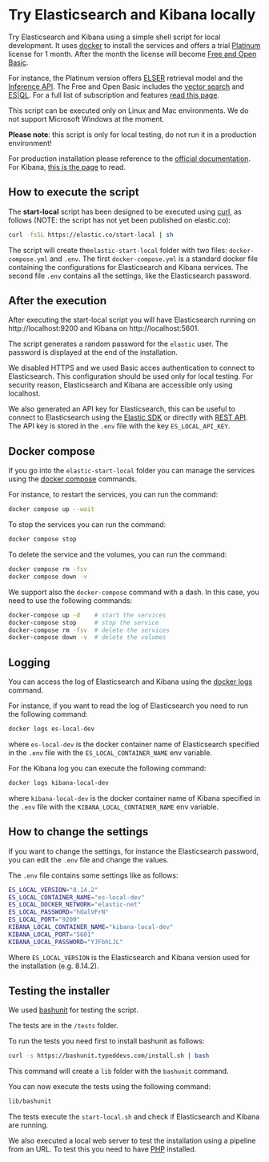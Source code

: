 # Try Elasticsearch and Kibana locally

Try Elasticsearch and Kibana using a simple shell script for local
development. It uses [docker](https://www.docker.com/) to install
the services and offers a trial [Platinum](https://www.elastic.co/subscriptions)
license for 1 month. After the month the license will become
[Free and Open Basic](https://www.elastic.co/subscriptions).

For instance, the Platinum version offers [ELSER](https://www.elastic.co/guide/en/machine-learning/current/ml-nlp-elser.html) retrieval model and the [Inference API](https://www.elastic.co/guide/en/elasticsearch/reference/current/inference-apis.html).
The Free and Open Basic includes the [vector search](https://www.elastic.co/what-is/vector-search) 
and [ES|QL](https://www.elastic.co/guide/en/elasticsearch/reference/current/esql.html).
For a full list of subscription and features [read this page](https://www.elastic.co/subscriptions).

This script can be executed only on Linux and Mac environments.
We do not support Microsoft Windows at the moment.

**Please note**: this script is only for local testing, do not
run it in a production environment!

For production installation please reference to the [official documentation](https://www.elastic.co/downloads/elasticsearch).
For Kibana, [this is the page](https://www.elastic.co/downloads/kibana) to read.

## How to execute the script

The **start-local** script has been designed to be executed using [curl](https://curl.se/),
as follows (NOTE: the script has not yet been published on elastic.co):

```bash
curl -fsSL https://elastic.co/start-local | sh
```

The script will create the`elastic-start-local` folder with two files:
`docker-compose.yml` and `.env`. The first `docker-compose.yml` is a standard
docker file containing the configurations for Elasticsearch and Kibana services.
The second file `.env` contains all the settings, like the Elasticsearch password.

## After the execution

After executing the start-local script you will have Elasticsearch
running on http://localhost:9200 and Kibana on http://localhost:5601.

The script generates a random password for the `elastic` user. The password
is displayed at the end of the installation.

We disabled HTTPS and we used Basic acces authentication to connect to Elasticsearch.
This configuration should be used only for local testing.
For security reason, Elasticsearch and Kibana are accessible only using localhost.

We also generated an API key for Elasticsearch, this can be useful to connect
to Elasticsearch using the [Elastic SDK](https://www.elastic.co/guide/en/elasticsearch/client)
or directly with [REST API](https://www.elastic.co/guide/en/elasticsearch/reference/current/rest-apis.html). 
The API key is stored in the `.env` file with the key `ES_LOCAL_API_KEY`.

## Docker compose

If you go into the `elastic-start-local` folder you can manage the services
using the [docker compose](https://docs.docker.com/reference/cli/docker/compose/) commands.

For instance, to restart the services, you can run the command:

```bash
docker compose up --wait
```
To stop the services you can run the command:

```bash
docker compose stop
```

To delete the service and the volumes, you can run the command:

```bash
docker compose rm -fsv
docker compose down -v
```

We support also the `docker-compose` command with a dash. In this case,
you need to use the following commands:


```bash
docker-compose up -d    # start the services
docker-compose stop     # stop the service
docker-compose rm -fsv  # delete the services
docker-compose down -v  # delete the volumes
```

## Logging

You can access the log of Elasticsearch and Kibana using the [docker logs](https://docs.docker.com/reference/cli/docker/container/logs/) command.

For instance, if you want to read the log of Elasticsearch you need to
run the following command:

```bash
docker logs es-local-dev
```

where `es-local-dev` is the docker container name of Elasticsearch
specified in the `.env` file with the `ES_LOCAL_CONTAINER_NAME` env variable.

For the Kibana log you can execute the following command:

```bash
docker logs kibana-local-dev
```

where `kibana-local-dev` is the docker container name of Kibana
specified in the `.env` file with the `KIBANA_LOCAL_CONTAINER_NAME` env
variable.

## How to change the settings

If you want to change the settings, for instance the Elasticsearch password,
you can edit the `.env` file and change the values.

The `.env` file contains some settings like as follows:

```bash
ES_LOCAL_VERSION="8.14.2"
ES_LOCAL_CONTAINER_NAME="es-local-dev"
ES_LOCAL_DOCKER_NETWORK="elastic-net"
ES_LOCAL_PASSWORD="hOalVFrN"
ES_LOCAL_PORT="9200"
KIBANA_LOCAL_CONTAINER_NAME="kibana-local-dev"
KIBANA_LOCAL_PORT="5601"
KIBANA_LOCAL_PASSWORD="YJFbhLJL"
```

Where `ES_LOCAL_VERSION` is the Elasticsearch and Kibana version used
for the installation (e.g. 8.14.2).

## Testing the installer

We used [bashunit](https://bashunit.typeddevs.com/) for testing the
script.

The tests are in the `/tests` folder.

To run the tests you need first to install bashunit as follows:

```bash
curl -s https://bashunit.typeddevs.com/install.sh | bash
```

This command will create a `lib` folder with the `bashunit`
command. 

You can now execute the tests using the following command:

```bash
lib/bashunit
```

The tests execute the `start-local.sh` and check if Elasticsearch
and Kibana are running. 

We also executed a local web server to test the installation
using a pipeline from an URL. To test this you need to have [PHP](https://www.php.net/)
installed.
